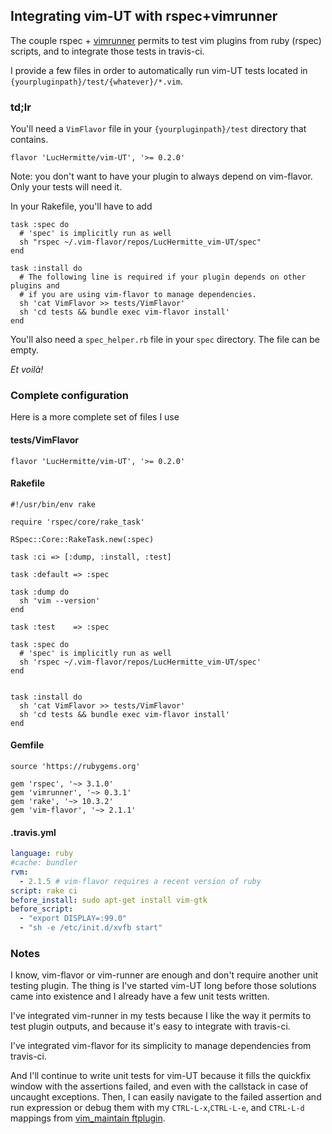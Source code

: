 ## Integrating vim-UT with rspec+vimrunner

The couple rspec + [vimrunner](http://github.com/AndrewRadev/vimrunner) permits
to test vim plugins from ruby (rspec) scripts, and to integrate those tests in
travis-ci.

I provide a few files in order to automatically run vim-UT tests located in
`{yourpluginpath}/test/{whatever}/*.vim`.

### td;lr

You'll need a `VimFlavor` file in your `{yourpluginpath}/test` directory that
contains.
```
flavor 'LucHermitte/vim-UT', '>= 0.2.0'
```
Note: you don't want to have your plugin to always depend on vim-flavor. Only
your tests will need it.

In your Rakefile, you'll have to add

```Rakefile
task :spec do
  # 'spec' is implicitly run as well
  sh "rspec ~/.vim-flavor/repos/LucHermitte_vim-UT/spec"
end

task :install do
  # The following line is required if your plugin depends on other plugins and
  # if you are using vim-flavor to manage dependencies.
  sh 'cat VimFlavor >> tests/VimFlavor'
  sh 'cd tests && bundle exec vim-flavor install'
end
```

You'll also need a `spec_helper.rb` file in your `spec` directory. The file can
be empty.

_Et voilà!_


### Complete configuration

Here is a more complete set of files I use

#### tests/VimFlavor

```
flavor 'LucHermitte/vim-UT', '>= 0.2.0'
```

#### Rakefile

```
#!/usr/bin/env rake

require 'rspec/core/rake_task'

RSpec::Core::RakeTask.new(:spec)

task :ci => [:dump, :install, :test]

task :default => :spec

task :dump do
  sh 'vim --version'
end

task :test    => :spec

task :spec do
  # 'spec' is implicitly run as well
  sh 'rspec ~/.vim-flavor/repos/LucHermitte_vim-UT/spec'
end


task :install do
  sh 'cat VimFlavor >> tests/VimFlavor'
  sh 'cd tests && bundle exec vim-flavor install'
end
```

#### Gemfile

```Gemfile
source 'https://rubygems.org'

gem 'rspec', '~> 3.1.0'
gem 'vimrunner', '~> 0.3.1'
gem 'rake', '~> 10.3.2'
gem 'vim-flavor', '~> 2.1.1'
```

#### .travis.yml

```yml
language: ruby
#cache: bundler
rvm:
  - 2.1.5 # vim-flavor requires a recent version of ruby
script: rake ci
before_install: sudo apt-get install vim-gtk
before_script:
  - "export DISPLAY=:99.0"
  - "sh -e /etc/init.d/xvfb start"
```


### Notes

I know, vim-flavor or vim-runner are enough and don't require another unit
testing plugin. The thing is I've started vim-UT long before those solutions
came into existence and I already have a few unit tests written.

I've integrated vim-runner in my tests because I like the way it permits to
test plugin outputs, and because it's easy to integrate with travis-ci.

I've integrated vim-flavor for its simplicity to manage dependencies from
travis-ci.

And I'll continue to write unit tests for vim-UT because it fills the quickfix
window with the assertions failed, and even with the callstack in case of
uncaught exceptions. Then, I can easily navigate to the failed assertion and
run expression or debug them with my `CTRL-L-x`,`CTRL-L-e`, and `CTRL-L-d`
mappings from
[vim_maintain ftplugin](http://github.com/LucHermitte/lh-misc/tree/master/ftplugin/vim/vim_maintain.vim).
